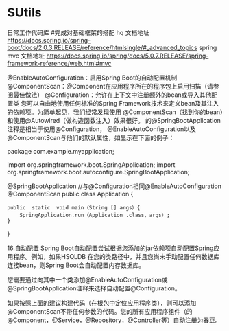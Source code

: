 # SUtils
日常工作代码库
#完成对基础框架的搭配
hq
文档地址
https://docs.spring.io/spring-boot/docs/2.0.3.RELEASE/reference/htmlsingle/#_advanced_topics
spring mvc 文档地址 https://docs.spring.io/spring/docs/5.0.7.RELEASE/spring-framework-reference/web.html#mvc

@EnableAutoConfiguration：启用Spring Boot的自动配置机制
@ComponentScan：@Component在应用程序所在的程序包上启用扫描（请参阅最佳做法）
@Configuration：允许在上下文中注册额外的bean或导入其他配置类
您可以自由地使用任何标准的Spring Framework技术来定义bean及其注入的依赖项。为简单起见，我们经常发现使用 @ComponentScan（找到你的bean）和使用@Autowired（做构造函数注入）效果很好。
的@SpringBootApplication注释是相当于使用@Configuration， @EnableAutoConfiguration以及@ComponentScan与他们的默认属性，如显示在下面的例子：

package com.example.myapplication;

import org.springframework.boot.SpringApplication;
import org.springframework.boot.autoconfigure.SpringBootApplication;

@SpringBootApplication  //与@Configuration相同@EnableAutoConfiguration @ComponentScan 
public  class Application {

	public  static  void main（String [] args）{
		SpringApplication.run（Application .class，args）;
	}

}





16.自动配置
Spring Boot自动配置尝试根据您添加的jar依赖项自动配置Spring应用程序。例如，如果HSQLDB 在您的类路径中，并且您尚未手动配置任何数据库连接bean，则Spring Boot会自动配置内存数据库。

您需要通过向其中一个类添加@EnableAutoConfiguration或 @SpringBootApplication注释来选择自动配置@Configuration。




如果按照上面的建议构建代码（在根包中定位应用程序类），则可以添加@ComponentScan不带任何参数的代码。您的所有应用程序组件（的@Component，@Service，@Repository，@Controller等）自动注册为春豆。
